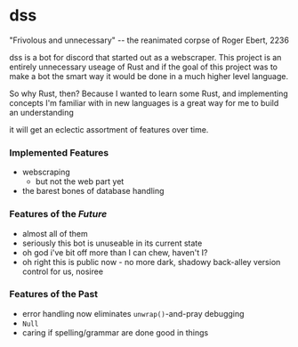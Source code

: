 # dss

"Frivolous and unnecessary" -- the reanimated corpse of Roger Ebert, 2236

dss is a bot for discord that started out as a webscraper. This project is an entirely unnecessary useage of Rust and if
the goal of this project was to make a bot the smart way it would be done in a much higher level language.

So why Rust, then? Because I wanted to learn some Rust, and implementing concepts I'm familiar with in new languages is
a great way for me to build an understanding

it will get an eclectic assortment of features over time.

### Implemented Features

* webscraping
    * but not the web part yet
* the barest bones of database handling

### Features of the *Future*

* almost all of them
* seriously this bot is unuseable in its current state
* oh god i've bit off more than I can chew, haven't I?
* oh right this is public now - no more dark, shadowy back-alley version control for us, nosiree

### Features of the Past

* error handling now eliminates `unwrap()`-and-pray debugging
* `Null`
* caring if spelling/grammar are done good in things